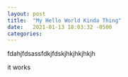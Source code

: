 ```yaml
---
layout: post
title:  "My Hello World Kinda Thing"
date:   2021-01-13 18:03:32 -0500
categories:
---
```

fdahjfdsassfdkjfdskjhkjhkjhkjh

it works
